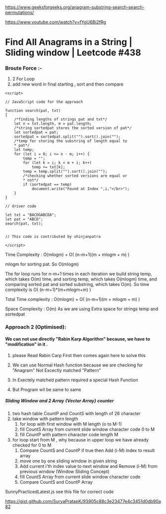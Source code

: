 https://www.geeksforgeeks.org/anagram-substring-search-search-permutations/


https://www.youtube.com/watch?v=fYgU6Bi2fRg

# Find All Anagrams in a String | Sliding window | Leetcode #438

### Broute Force :-
1. 2 For Loop
2. add new word in final starting , sort and then compare 
```
<script>

// JavaScript code for the approach

function search(pat, txt)
{
	/*finding lengths of strings pat and txt*/
	let n = txt.length, m = pat.length;
	/*string sortedpat stores the sorted version of pat*/
	let sortedpat = pat;
	sortedpat = sortedpat.split("").sort().join("");
	/*temp for storing the substring of length equal to
	* pat*/
	let temp;
	for (let i = 0; i <= n - m; i++) {
		temp = "";
		for (let k = i; k < m + i; k++)
			temp += txt[k];
		temp = temp.split("").sort().join("");
		/*checking whether sorted versions are equal or
		* not*/
		if (sortedpat == temp)
			document.write("Found at Index ",i,"</br>");
	}
}

// driver code

let txt = "BACDGABCDA";
let pat = "ABCD";
search(pat, txt);


// This code is contributed by shinjanpatra

</script>

```
Time Complexity : O(mlogm) + O( (n-m+1)(m + mlogm + m) ) 

mlogm for sorting pat. So O(mlogm)

The for loop runs for n-m+1 times in each iteration we build string temp, which takes O(m) time, and sorting temp, which takes O(mlogm) time, and comparing sorted pat and sorted substring, which takes O(m). So time complexity is O( (n-m+1)*(m+mlogm+m) ) 

Total Time complexity :  O(mlogm) + O( (n-m+1)(m + mlogm + m) ) 

Space Complexity : O(m) As we are using Extra space for strings temp and sortedpat



### Approach 2 (Optimised):

#### We can not use directly "Rabin Karp Algorithm" because, we have to "modification" in it . 

1. please Read Rabin Carp First then comes again here to solve this 

2. We can use Normal Hash function because we are checking for "Anagram" Not Excectly matched "Pattern"

3. In Exectely matched pattern required a special Hash Function 

4. But Program wil be same to same


##### Sliding Window and 2 Array {Vector Array} counter 

1. two hash table CountP and CountS with length of 26 character 
2. take window with pattern length 
   1. for loop with first window with M length (o to M-1)
   2. fill CountS Array from current slide window character code 0 to M 
   3. fill CountP with pattern character code length M
3. for loop start from M , why because in upper loop we have already checked for 0 to M  
	1. Compare CountS and CountP if true then Add (i-M) index to result array
	2. move one by one sliding window in given string 
	3. Add current i'th index value to next window and Remove (i-M) from previous window (Window Sliding Concept)
	3. fill CountS Array from current slide window character code 
	4. Compare CountS and CountP Array 

SunnyPracticedLatest.js see this file for correct code 


https://gist.github.com/SuryaPratapK/93905c88c3e23477e4c3451d0db90a82